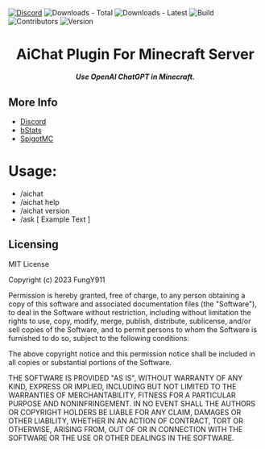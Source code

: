 ##  

[![Discord](https://img.shields.io/discord/967053826127454259?style=for-the-badge)](https://discord.gg/Y49sdJHJET)
![Downloads - Total](https://img.shields.io/github/downloads/CodeITForFun/AIChat/total?style=for-the-badge)
![Downloads - Latest](https://img.shields.io/github/downloads/CodeITForFun/AIChat/latest/total?style=for-the-badge)
![Build](https://img.shields.io/github/actions/workflow/status/CodeITForFun/AIChat/maven.yml?style=for-the-badge)
![Contributors](https://img.shields.io/github/contributors-anon/CodeITForFun/AIChat?style=for-the-badge)
![Version](https://img.shields.io/github/v/tag/CodeITForFun/AIChat?style=for-the-badge)
<h1 align="center">AiChat Plugin For Minecraft Server</h1>
<h5 align="center">
    <strong>
        Use OpenAI ChatGPT in Minecraft.
    </strong>
</h5>

## More Info
- <a href="https://discord.gg/Y49sdJHJET">Discord</a>
- <a href="https://bstats.org/plugin/bukkit/AIChat/17944">bStats</a>
- <a href="https://www.spigotmc.org/resources/aichat-use-chatgpt-in-minecraft.108600/">SpigotMC</a>

#  Usage:
- /aichat
- /aichat help
- /aichat version
- /ask [ Example Text ]

## Licensing
MIT License

Copyright (c) 2023 FungY911

Permission is hereby granted, free of charge, to any person obtaining a copy
of this software and associated documentation files (the "Software"), to deal
in the Software without restriction, including without limitation the rights
to use, copy, modify, merge, publish, distribute, sublicense, and/or sell
copies of the Software, and to permit persons to whom the Software is
furnished to do so, subject to the following conditions:

The above copyright notice and this permission notice shall be included in all
copies or substantial portions of the Software.

THE SOFTWARE IS PROVIDED "AS IS", WITHOUT WARRANTY OF ANY KIND, EXPRESS OR
IMPLIED, INCLUDING BUT NOT LIMITED TO THE WARRANTIES OF MERCHANTABILITY,
FITNESS FOR A PARTICULAR PURPOSE AND NONINFRINGEMENT. IN NO EVENT SHALL THE
AUTHORS OR COPYRIGHT HOLDERS BE LIABLE FOR ANY CLAIM, DAMAGES OR OTHER
LIABILITY, WHETHER IN AN ACTION OF CONTRACT, TORT OR OTHERWISE, ARISING FROM,
OUT OF OR IN CONNECTION WITH THE SOFTWARE OR THE USE OR OTHER DEALINGS IN THE
SOFTWARE.
